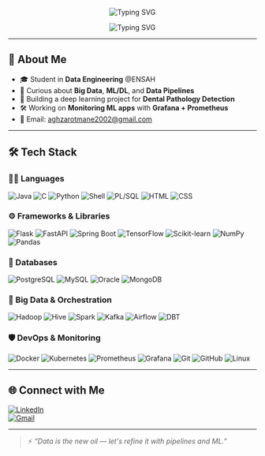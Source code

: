 <p align="center">
  <img src="https://readme-typing-svg.demolab.com?font=Fira+Code&size=24&duration=3000&pause=1000&center=true&vCenter=true&width=500&height=50&lines=%F0%9F%91%8B+Assalamu+Alaykum%2C+I'm+Otmane" alt="Typing SVG" />
</p>

<p align="center">
  <img src="https://readme-typing-svg.demolab.com?font=Fira+Code&size=24&duration=3000&pause=1000&center=true&vCenter=true&width=600&height=50&lines=%F0%9F%A7%A0+Passionate+Data+Engineer+from+Morocco+%F0%9F%87%B2%F0%9F%87%A6" alt="Typing SVG" />
</p>

---

## 📌 About Me

- 🎓 Student in **Data Engineering** @ENSAH  
- 🧠 Curious about **Big Data**, **ML/DL**, and **Data Pipelines**
- 🦷 Building a deep learning project for **Dental Pathology Detection**
- 🛠️ Working on **Monitoring ML apps** with **Grafana + Prometheus**
- 📨 Email: aghzarotmane2002@gmail.com

---

## 🛠️ Tech Stack

### 👨‍💻 Languages
![Java](https://img.shields.io/badge/Java-%23007396.svg?style=flat&logo=java&logoColor=white)
![C](https://img.shields.io/badge/C-%2300599C.svg?style=flat&logo=c&logoColor=white)
![Python](https://img.shields.io/badge/Python-%2314354C.svg?style=flat&logo=python&logoColor=white)
![Shell](https://img.shields.io/badge/Shell-%23121011.svg?style=flat&logo=gnu-bash&logoColor=white)
![PL/SQL](https://img.shields.io/badge/PL%2FSQL-%23F00000.svg?style=flat&logo=oracle&logoColor=white)
![HTML](https://img.shields.io/badge/HTML5-%23E34F26.svg?style=flat&logo=html5&logoColor=white)
![CSS](https://img.shields.io/badge/CSS3-%231572B6.svg?style=flat&logo=css3&logoColor=white)

### ⚙️ Frameworks & Libraries
![Flask](https://img.shields.io/badge/Flask-%23000.svg?style=flat&logo=flask)
![FastAPI](https://img.shields.io/badge/FastAPI-%23009688.svg?style=flat&logo=fastapi)
![Spring Boot](https://img.shields.io/badge/Spring_Boot-%236DB33F.svg?style=flat&logo=spring-boot&logoColor=white)
![TensorFlow](https://img.shields.io/badge/TensorFlow-%23FF6F00.svg?style=flat&logo=tensorflow)
![Scikit-learn](https://img.shields.io/badge/Scikit--learn-%23F7931E.svg?style=flat&logo=scikit-learn&logoColor=white)
![NumPy](https://img.shields.io/badge/NumPy-%23013243.svg?style=flat&logo=numpy&logoColor=white)
![Pandas](https://img.shields.io/badge/Pandas-%23150458.svg?style=flat&logo=pandas&logoColor=white)

### 📄 Databases
![PostgreSQL](https://img.shields.io/badge/PostgreSQL-%23336791.svg?style=flat&logo=postgresql&logoColor=white)
![MySQL](https://img.shields.io/badge/MySQL-%2300f.svg?style=flat&logo=mysql&logoColor=white)
![Oracle](https://img.shields.io/badge/Oracle-%23F80000.svg?style=flat&logo=oracle&logoColor=white)
![MongoDB](https://img.shields.io/badge/MongoDB-%2347A248.svg?style=flat&logo=mongodb&logoColor=white)

### 🧠 Big Data & Orchestration
![Hadoop](https://img.shields.io/badge/Hadoop-%23FFCA28.svg?style=flat&logo=apache-hadoop&logoColor=black)
![Hive](https://img.shields.io/badge/Hive-%23FDEE21.svg?style=flat&logo=apache-hive&logoColor=black)
![Spark](https://img.shields.io/badge/Spark-%23E25A1C.svg?style=flat&logo=apachespark)
![Kafka](https://img.shields.io/badge/Kafka-%23000000.svg?style=flat&logo=apachekafka&logoColor=white)
![Airflow](https://img.shields.io/badge/Airflow-%23017CEE.svg?style=flat&logo=apacheairflow)
![DBT](https://img.shields.io/badge/dbt-%23FF694B.svg?style=flat&logo=dbt&logoColor=white)

### 🛡️ DevOps & Monitoring
![Docker](https://img.shields.io/badge/Docker-%232496ED.svg?style=flat&logo=docker&logoColor=white)
![Kubernetes](https://img.shields.io/badge/Kubernetes-%23326CE5.svg?style=flat&logo=kubernetes&logoColor=white)
![Prometheus](https://img.shields.io/badge/Prometheus-%23E6522C.svg?style=flat&logo=prometheus&logoColor=white)
![Grafana](https://img.shields.io/badge/Grafana-%23F46800.svg?style=flat&logo=grafana&logoColor=white)
![Git](https://img.shields.io/badge/Git-%23F05032.svg?style=flat&logo=git&logoColor=white)
![GitHub](https://img.shields.io/badge/GitHub-%23121011.svg?style=flat&logo=github&logoColor=white)
![Linux](https://img.shields.io/badge/Linux-%23FCC624.svg?style=flat&logo=linux&logoColor=black)

---

## 🌐 Connect with Me

[![LinkedIn](https://img.shields.io/badge/LinkedIn-%230077B5.svg?style=flat&logo=linkedin&logoColor=white)](https://linkedin.com/in/ton-lien)  
[![Gmail](https://img.shields.io/badge/Gmail-%23D14836.svg?style=flat&logo=gmail&logoColor=white)](mailto:aghzarotmane2002@gmail.com)

---

> ⚡ *“Data is the new oil — let's refine it with pipelines and ML.”*

